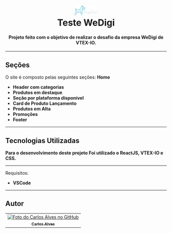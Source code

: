 <h1 align="center">
<img src="https://raw.githubusercontent.com/carlosaalves10/img/main/wedigi.png">
  <br>Teste WeDigi
</h1>

<h4 align="center">
  Projeto feito com o objetivo de realizar o desafio da empresa WeDigi de VTEX-IO.
</h4>

---

## Seções
O site é composto pelas seguintes seções:
**Home**
- **Header com categorias** 
- **Produtos em destaque**
- **Seção por plataforma disponível**
- **Card de Produto Lançamento**
- **Produtos em Alta**
- **Promoções**
- **Footer**

---
##  Tecnologias Utilizadas
**Para o desenvolvimento deste projeto Foi utilizado o ReactJS, VTEX-IO e CSS.**

---

Requisitos:
- **VSCode**

---

## Autor<br>
<table>
  <tr>
    <td align="center">
      <a href="https://github.com/carlosaalves10">
        <img src="https://avatars.githubusercontent.com/u/85580151?s=400&u=381b5d65b29120f5826119ce3faa537c0c0a5ec4&v=4" width="100px;" alt="Foto do Carlos Alves no GitHub"/><br>
        <sub>
          <b>Carlos Alves</b>
        </sub>
      </a><br>
    </td>
</table>
